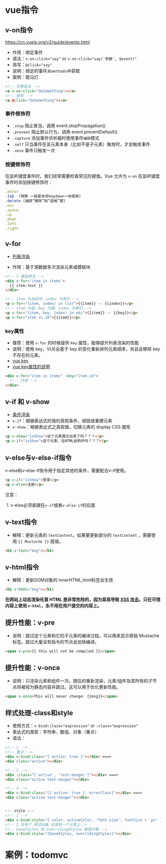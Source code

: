 # vue指令

## v-on指令

<https://cn.vuejs.org/v2/guide/events.html>

- 作用：绑定事件
- 语法：`v-on:click="say"` or `v-on:click="say('参数', $event)"`
- 简写：`@click="say"`
- 说明：绑定的事件从`methods`中获取 
- 案例：跑马灯

```html
<!-- 完整语法 -->
<a v-on:click="doSomething"></a>
<!-- 缩写 -->
<a @click="doSomething"></a>
```

### 事件修饰符

- `.stop`       阻止冒泡，调用 event.stopPropagation()
- `.prevent`    阻止默认行为，调用 event.preventDefault()
- `.capture`    添加事件侦听器时使用事件`捕获`模式
- `.self`       只当事件在该元素本身（比如不是子元素）触发时，才会触发事件
- `.once`       事件只触发一次

### 按键修饰符

在监听键盘事件时，我们经常需要检查常见的键值。Vue 允许为 `v-on` 在监听键盘事件时添加按键修饰符： 

```js
.enter
.tab  (特殊 一般是本命keydown一块使用)
.delete (捕获“删除”和“退格”键)
.esc
.space    
.up
.down
.left
.right
```

## v-for

+ [列表渲染](<https://cn.vuejs.org/v2/guide/list.html>)

- 作用：基于源数据多次渲染元素或模板块

```html
<!-- 1 基础用法 -->
<div v-for="item in items">
  {{ item.text }}
</div>

<!-- item 为当前项，index 为索引 -->
<p v-for="(item, index) in list">{{item}} -- {{index}}</p>
<!-- item 为值，key 为键，index 为索引 -->
<p v-for="(item, key, index) in obj">{{item}} -- {{key}}</p>
<p v-for="item in 10">{{item}}</p>
```

### key属性

- 推荐：使用 `v-for` 的时候提供 `key` 属性，能够提升列表渲染的性能
- 说明：使用 key，VUE会基于 key 的变化重新排列元素顺序，并且会移除 key 不存在的元素。
- [vue key](https://cn.vuejs.org/v2/guide/list.html#key)
- [vue key属性的说明](https://www.zhihu.com/question/61064119/answer/183717717)

```html
<div v-for="item in items" :key="item.id">
  <!-- 内容 -->
</div>
```

## v-if 和 v-show

- [条件渲染](https://cn.vuejs.org/v2/guide/conditional.html)
- `v-if`：根据表达式的值的真假条件，销毁或重建元素
- `v-show`：根据表达式之真假值，切换元素的 display CSS 属性

```html
<p v-show="isShow">这个元素展示出来了吗？？？</p>
<p v-if="isShow">这个元素，在HTML结构中吗？？？</p>
```

## v-else与v-else-if指令

v-else和v-else-if指令用于指定其他的条件，需要配合v-if使用。

```html
<p v-if="isShow">登录</p>
<p v-else>注册</p>
```

注意：

​	1. v-else必须紧跟在`v-if`或者`v-else-if`的后面

## v-text指令

- 解释：更新元素的 `textContent`。如果要更新部分的 `textContent` ，需要使用 `{{ Mustache }}` 插值。 

```html
<h1 v-text="msg"></h1>
```

## v-html指令

- 解释：更新DOM对象的 innerHTML,html标签会生效

```html
<h1 v-html="msg"></h1>
```

**在网站上动态渲染任意 HTML 是非常危险的，因为容易导致 [XSS 攻击](https://en.wikipedia.org/wiki/Cross-site_scripting)。只在可信内容上使用 `v-html`，**永不**用在用户提交的内容上。** 



## 提升性能：v-pre

- 说明：跳过这个元素和它的子元素的编译过程。可以用来显示原始 Mustache 标签。跳过大量没有指令的节点会加快编译。

```html
<span v-pre>{{ this will not be compiled }}</span>
```

## 提升性能：v-once

- 说明：只渲染元素和组件一次。随后的重新渲染，元素/组件及其所有的子节点将被视为静态内容并跳过。这可以用于优化更新性能。

```html
<span v-once>This will never change: {{msg}}</span>
```

## 样式处理-class和style

- 使用方式：`v-bind:class="expression"` or `:class="expression"`
- 表达式的类型：字符串、数组、对象（重点）
- 语法：

```html
<!-- 1 -->
<!-- 重点 -->
<div v-bind:class="{ active: true }"></div> ===>
<div class="active"></div>

<!-- 2 -->
<div :class="['active', 'text-danger']"></div> ===>
<div class="active text-danger"></div>

<!-- 3 -->
<div v-bind:class="[{ active: true }, errorClass]"></div> ===>
<div class="active text-danger"></div>


--- style ---
<!-- 1 -->
<div v-bind:style="{ color: activeColor, 'font-size': fontSize + 'px' }"></div>
<!-- 2 将多个 样式对象 应用到一个元素上-->
<!-- baseStyles 和 overridingStyles 都是对象 -->
<div v-bind:style="[baseStyles, overridingStyles]"></div>
```

# 案例：todomvc  

